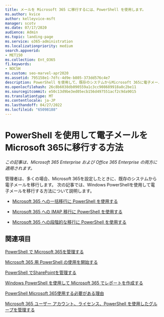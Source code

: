 ```yaml
---
title: メールを Microsoft 365 に移行するには、PowerShell を使用します。
ms.author: kvice
author: kelleyvice-msft
manager: scotv
ms.date: 07/17/2020
audience: Admin
ms.topic: landing-page
ms.service: o365-administration
ms.localizationpriority: medium
search.appverid:
- MET150
ms.collection: Ent_O365
f1.keywords:
- NOCSH
ms.custom: seo-marvel-apr2020
ms.assetid: 795158e1-7dfc-4d9e-b805-373dd576c4e7
description: PowerShell を使用して、既存のシステムからMicrosoft 365に電子メールを移行する方法について説明します。
ms.openlocfilehash: 26c8b6038db090559a1c3cc908689918a8c2be11
ms.sourcegitcommit: e50c13d9be3ed05ecb156d497551acf2c9da9015
ms.translationtype: MT
ms.contentlocale: ja-JP
ms.lasthandoff: 04/27/2022
ms.locfileid: "65098188"
---
```

# <a name="how-to-use-powershell-to-migrate-email-to-microsoft-365"></a>PowerShell を使用して電子メールをMicrosoft 365に移行する方法

*この記事は、Microsoft 365 Enterprise および Office 365 Enterprise の両方に適用されます。*

管理者は、多くの場合、Microsoft 365を設定したときに、既存のシステムから電子メールを移行します。 次の記事では、Windows PowerShellを使用して電子メールを移行する方法について説明します。
  
- [Microsoft 365 への一括移行に PowerShell を使用する](use-powershell-to-perform-a-cutover-migration-to-microsoft-365.md)
    
- [Microsoft 365 への IMAP 移行に PowerShell を使用する](use-powershell-to-perform-an-imap-migration-to-microsoft-365.md)
    
- [Microsoft 365 への段階的な移行に PowerShell を使用する](use-powershell-to-perform-a-staged-migration-to-microsoft-365.md)
    
## <a name="related-topics"></a>関連項目

[PowerShell で Microsoft 365を管理する](manage-microsoft-365-with-microsoft-365-powershell.md)
  
[Microsoft 365 用 PowerShell の使用を開始する](getting-started-with-microsoft-365-powershell.md)
  
[PowerShell でSharePointを管理する](manage-sharepoint-online-with-microsoft-365-powershell.md)
  
[Windows PowerShell を使用して Microsoft 365 でレポートを作成する](use-windows-powershell-to-create-reports-in-microsoft-365.md)

[PowerShell Microsoft 365使用する必要がある理由](why-you-need-to-use-microsoft-365-powershell.md)
  
[Microsoft 365 ユーザー アカウント、ライセンス、PowerShell を使用したグループを管理する](manage-user-accounts-and-licenses-with-microsoft-365-powershell.md)
